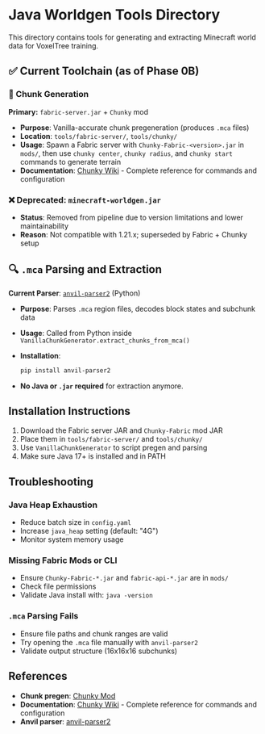 # Java Worldgen Tools Directory

This directory contains tools for generating and extracting Minecraft world data for VoxelTree training.

## ✅ Current Toolchain (as of Phase 0B)

### 🧱 Chunk Generation

**Primary:** `fabric-server.jar` + `Chunky` mod

* **Purpose**: Vanilla-accurate chunk pregeneration (produces `.mca` files)
* **Location**: `tools/fabric-server/`, `tools/chunky/`
* **Usage**: Spawn a Fabric server with `Chunky-Fabric-<version>.jar` in `mods/`, then use `chunky center`, `chunky radius`, and `chunky start` commands to generate terrain
* **Documentation**: [Chunky Wiki](https://github.com/pop4959/Chunky/wiki) - Complete reference for commands and configuration

### ❌ Deprecated: `minecraft-worldgen.jar`

* **Status**: Removed from pipeline due to version limitations and lower maintainability
* **Reason**: Not compatible with 1.21.x; superseded by Fabric + Chunky setup

## 🔍 `.mca` Parsing and Extraction

**Current Parser**: [`anvil-parser2`](https://github.com/0xTiger/anvil-parser2) (Python)

* **Purpose**: Parses `.mca` region files, decodes block states and subchunk data
* **Usage**: Called from Python inside `VanillaChunkGenerator.extract_chunks_from_mca()`
* **Installation**:

  ```bash
  pip install anvil-parser2
  ```
* **No Java or `.jar` required** for extraction anymore.

## Installation Instructions

1. Download the Fabric server JAR and `Chunky-Fabric` mod JAR
2. Place them in `tools/fabric-server/` and `tools/chunky/`
3. Use `VanillaChunkGenerator` to script pregen and parsing
4. Make sure Java 17+ is installed and in PATH

## Troubleshooting

### Java Heap Exhaustion

* Reduce batch size in `config.yaml`
* Increase `java_heap` setting (default: "4G")
* Monitor system memory usage

### Missing Fabric Mods or CLI

* Ensure `Chunky-Fabric-*.jar` and `fabric-api-*.jar` are in `mods/`
* Check file permissions
* Validate Java install with: `java -version`

### `.mca` Parsing Fails

* Ensure file paths and chunk ranges are valid
* Try opening the `.mca` file manually with `anvil-parser2`
* Validate output structure (16x16x16 subchunks)

## References

* **Chunk pregen**: [Chunky Mod](https://modrinth.com/mod/chunky)
* **Documentation**: [Chunky Wiki](https://github.com/pop4959/Chunky/wiki) - Complete reference for commands and configuration
* **Anvil parser**: [anvil-parser2](https://github.com/0xTiger/anvil-parser2)
